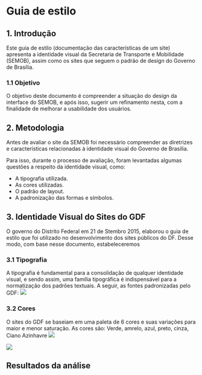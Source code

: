# Guia de estilo

## 1. Introdução
Este guia de estilo (documentação das características de um site) apresenta a identidade visual da Secretaria de Transporte e Mobilidade (SEMOB), assim como os sites que seguem o padrão de design do Governo de Brasília. 

### 1.1 Objetivo
O objetivo deste documento é compreender a situação do design da interface do SEMOB, e após isso, sugerir um refinamento nesta, com a finalidade de melhorar a usabilidade dos usuários.

## 2. Metodologia
Antes de avaliar o site da SEMOB foi necessário compreender as diretrizes e características relacionadas à identidade visual do Governo de Brasília. 

Para isso, durante o processo de avaliação, foram levantadas algumas questões a respeito da identidade visual, como:
* A tipografia utilizada.
* As cores utilizadas.
* O padrão de layout.
* A padronização das formas e símbolos.


## 3. Identidade Visual do Sites do GDF 
O governo do Distrito Federal em 21 de Stembro 2015, elaborou o guia de estilo que foi utilizado no desenvolvimento dos sites públicos do DF. Desse modo, com base nesse documento, estabeleceremos

### 3.1 Tipografia
A tipografia é fundamental para a consolidação de qualquer identidade visual, e sendo assim, uma família tipográfica é indispensável para a normatização dos padrões textuais.
A seguir, as fontes padronizadas pelo GDF:
<img src="guia-de-estilo/guia-de-estilo-gdf/Tipografia.svg"/>


### 3.2 Cores
O sites do GDF se baseiam em uma paleta de 6 cores e suas variações para maior e menor saturação. As cores são: 
Verde, amrelo, azul, preto, cinza, Ciano Azinhavre
<img src="images/guia-de-estilo-gdf/Paleta.svg"/>

<img src="/images/guia-de-estilo/Paleta.svg" />



## Resultados da análise



